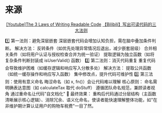 # 来源

<div align="center">
    <a href="https://www.youtube.com/watch?v=-AzSRHiV9Cc">[Youtube]The 3 Laws of Writing Readable Code</a>
    <a href="https://www.bilibili.com/video/BV1yuGDzaER2?vd_source=95a0d09a7dc568d639b8c0c03fd51a3e">【Bilibili】写出可读代码的三大法则</a>
</div>

1️⃣ 第一法则：避免深层嵌套
深层嵌套代码会增加认知负担，需在脑中叠加条件判断。
解决方法：
反转条件（如优先处理异常情况后退出，减少嵌套层级）
合并相关条件（如将用户认证与授权检查合并为统一验证）
提取逻辑为独立函数（如将复杂条件判断封装成 isUserValid() 函数）
2️⃣ 第二法则：消灭代码重复
重复代码会导致维护困难（如缓存逻辑和响应写入分散多处）
解决方法：
提取公共函数（如统一缓存操作和响应写入函数）
集中修改点，提升代码可维护性
3️⃣ 第三法则：使用有意义命名
晦涩命名（如 x, fn()）会让代码难以理解
核心原则：
命名需明确表达意图（如 calculateTax 取代 doStuff）
遵循团队命名规范，兼顾读者视角
通过重命名让代码"自文档化"
🌟 最终效果：
重构后代码通过分层结构（主函数清晰展示核心逻辑）、消除冗余、语义化命名，使读者能快速理解整体功能，如"在非维护期计算认证用户的购物车税费"一目了然。
